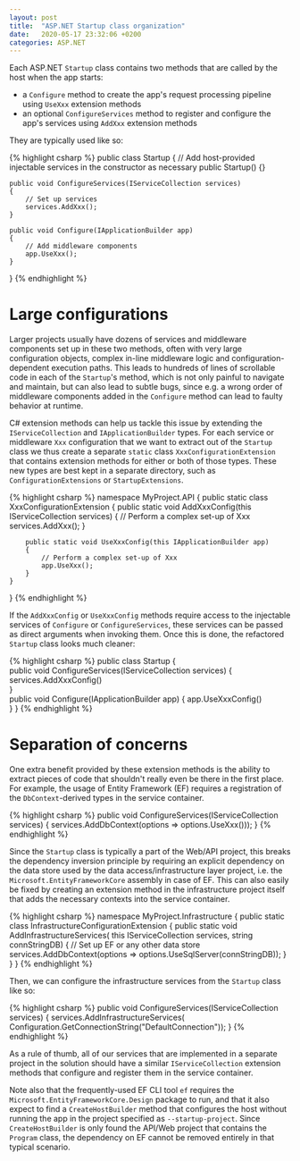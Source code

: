 ```yaml
---
layout: post
title:  "ASP.NET Startup class organization"
date:   2020-05-17 23:32:06 +0200
categories: ASP.NET
---
```

Each ASP.NET `Startup` class contains two methods that are called by the host when the app starts:
* a `Configure` method to create the app's request processing pipeline using `UseXxx` extension methods
* an optional `ConfigureServices` method to register and configure the app's services using `AddXxx` extension methods

They are typically used like so:

{% highlight csharp %}
public class Startup
{
    // Add host-provided injectable services in the constructor as necessary
    public Startup() {}

    public void ConfigureServices(IServiceCollection services)
    {
        // Set up services
        services.AddXxx();
    }

    public void Configure(IApplicationBuilder app)
    {
        // Add middleware components
        app.UseXxx();
    }
}
{% endhighlight %}

# Large configurations
Larger projects usually have dozens of services and middleware components set up in these two methods, often with very large configuration objects, complex in-line middleware logic and configuration-dependent execution paths. This leads to hundreds of lines of scrollable code in each of the `Startup`'s method, which is not only painful to navigate and maintain, but can also lead to subtle bugs, since e.g. a wrong order of middleware components added in the `Configure` method can lead to faulty behavior at runtime.

C# extension methods can help us tackle this issue by extending the `IServiceCollection` and `IApplicationBuilder` types. For each service or middleware `Xxx` configuration that we want to extract out of the `Startup` class we thus create a separate `static` class `XxxConfigurationExtension` that contains extension methods for either or both of those types. These new types are best kept in a separate directory, such as `ConfigurationExtensions` or `StartupExtensions`.

{% highlight csharp %}
namespace MyProject.API
{
    public static class XxxConfigurationExtension
    {
        public static void AddXxxConfig(this IServiceCollection services)
        {
           // Perform a complex set-up of Xxx
           services.AddXxx();
        }

        public static void UseXxxConfig(this IApplicationBuilder app)
        {
            // Perform a complex set-up of Xxx
            app.UseXxx();
        }
    }
}
{% endhighlight %}

If the `AddXxxConfig` or `UseXxxConfig` methods require access to the injectable services of `Configure` or `ConfigureServices`, these services can be passed as direct arguments when invoking them.
Once this is done, the refactored `Startup` class looks much cleaner:

{% highlight csharp %}
public class Startup {  
    public void ConfigureServices(IServiceCollection services)
    {
        services.AddXxxConfig()  
    }  
    public void Configure(IApplicationBuilder app)
    {
        app.UseXxxConfig()  
    }
}
{% endhighlight %}

# Separation of concerns
One extra benefit provided by these extension methods is the ability to extract pieces of code that shouldn't really even be there in the first place. For example, the usage of Entity Framework (EF) requires a registration of the `DbContext`-derived types in the service container.

{% highlight csharp %}
public void ConfigureServices(IServiceCollection services)
{
    services.AddDbContext<XxxContext>(options => options.UseXxx()));
}
{% endhighlight %}

Since the `Startup` class is typically a part of the Web/API project, this breaks the dependency inversion principle by requiring an explicit dependency on the data store used by the data access/infrastructure layer project, i.e. the `Microsoft.EntityFrameworkCore` assembly in case of EF. This can also easily be fixed by creating an extension method in the infrastructure project itself that adds the necessary contexts into the service container.

{% highlight csharp %}
namespace MyProject.Infrastructure
{
    public static class InfrastructureConfigurationExtension
    {
        public static void AddInfrastructureServices(
            this IServiceCollection services, 
            string connStringDB)
        {
            // Set up EF or any other data store
            services.AddDbContext<XxxDbContext>(options => 
                options.UseSqlServer(connStringDB));
        }
    }
}
{% endhighlight %}

Then, we can configure the infrastructure services from the `Startup` class like so:

{% highlight csharp %}
public void ConfigureServices(IServiceCollection services)
{
    services.AddInfrastructureServices(
        Configuration.GetConnectionString("DefaultConnection"));
}
{% endhighlight %}

As a rule of thumb, all of our services that are implemented in a separate project in the solution should have a similar `IServiceCollection` extension methods that configure and register them in the service container. 

Note also that the frequently-used EF CLI tool `ef` requires the `Microsoft.EntityFrameworkCore.Design` package to run, and that it also expect to find a `CreateHostBuilder` method that configures the host without running the app in the project specified as `--startup-project`. Since `CreateHostBuilder` is only found the API/Web project that contains the `Program` class, the dependency on EF cannot be removed entirely in that typical scenario.